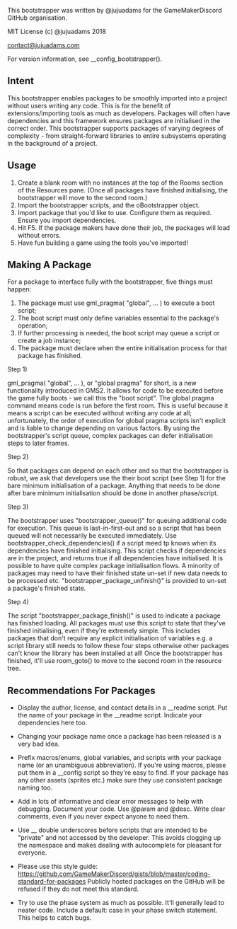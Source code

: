 This bootstrapper was written by @jujuadams for the GameMakerDiscord GitHub organisation.

MIT License (c) @jujuadams 2018

contact@jujuadams.com

For version information, see __config_bootstrapper().

## Intent

This bootstrapper enables packages to be smoothly imported into a project without users writing any code.
This is for the benefit of extensions/importing tools as much as developers. Packages will often have
dependencies and this framework ensures packages are initialised in the correct order. This bootstrapper
supports packages of varying degrees of complexity - from straight-forward libraries to entire subsystems
operating in the background of a project.



## Usage

1) Create a blank room with no instances at the top of the Rooms section of the Resources pane.
   (Once all packages have finished initialising, the bootstrapper will move to the second room.)
2) Import the bootstrapper scripts, and the oBootstrapper object.
3) Import package that you'd like to use. Configure them as required. Ensure you import dependencies.
4) Hit F5. If the package makers have done their job, the packages will load without errors.
5) Have fun building a game using the tools you've imported!



## Making A Package

For a package to interface fully with the bootstrapper, five things must happen:
   
   1) The package must use gml_pragma( "global", ... ) to execute a boot script;
   2) The boot script must only define variables essential to the package's operation;
   3) If further processing is needed, the boot script may queue a script or create a job instance;
   4) The package must declare when the entire initialisation process for that package has finished.

Step 1)

gml_pragma( "global", ... ), or "global pragma" for short, is a new functionality introduced in GMS2.
It allows for code to be executed before the game fully boots - we call this the "boot script".
The global pragma command means code is run before the first room. This is useful because it means a
script can be executed without writing any code at all; unfortunately, the order of execution for
global pragma scripts isn't explicit and is liable to change depending on various factors. By using
the bootstrapper's script queue, complex packages can defer initialisation steps to later frames.

Step 2)

So that packages can depend on each other and so that the bootstrapper is robust, we ask that
developers use the their boot script (see Step 1) for the bare minimum initialisation of a package.
Anything that needs to be done after bare minimum initialisation should be done in another phase/script.

Step 3)

The bootstrapper uses "bootstrapper_queue()" for queuing additional code for execution. This queue is
last-in-first-out and so a script that has been queued will not necessarily be executed immediately.
Use bootstrapper_check_dependencies() if a script meed tp knows when its dependencies have finished
initialising. This script checks if dependencies are in the project, and returns true if all dependencies
have initialised. It is possible to have quite complex package initialisation flows. A minority of
packages may need to have their finished state un-set if new data needs to be processed etc.
"bootstrapper_package_unfinish()" is provided to un-set a package's finished state.

Step 4)

The script "bootstrapper_package_finish()" is used to indicate a package has finished loading.
All packages must use this script to state that they've finished initialising, even if they're extremely
simple. This includes packages that don't require any explicit initialisation of variables
e.g. a script library still needs to follow these four steps otherwise other packages can't know the library
     has been installed at all!
Once the bootstrapper has finished, it'll use room_goto() to move to the second room in the resource tree.



## Recommendations For Packages

- Display the author, license, and contact details in a __readme script.
  Put the name of your package in the __readme script. Indicate your dependencies here too.

- Changing your package name once a package has been released is a very bad idea.

- Prefix macros/enums, global variables, and scripts with your package name (or an unambiguous abbreviation).
  If you're using macros, please put them in a __config script so they're easy to find.
  If your package has any other assets (sprites etc.) make sure they use consistent package naming too.

- Add in lots of informative and clear error messages to help with debugging. Document your code.
  Use @param and @desc. Write clear comments, even if you never expect anyone to need them.

- Use __ double underscores before scripts that are intended to be "private" and not accessed by the developer.
  This avoids clogging up the namespace and makes dealing with autocomplete for pleasant for everyone.

- Please use this style guide:
  https://github.com/GameMakerDiscord/gists/blob/master/coding-standard-for-packages
  Publicly hosted packages on the GitHub will be refused if they do not meet this standard.

- Try to use the phase system as much as possible. It'll generally lead to neater code.
  Include a default: case in your phase switch statement. This helps to catch bugs.


